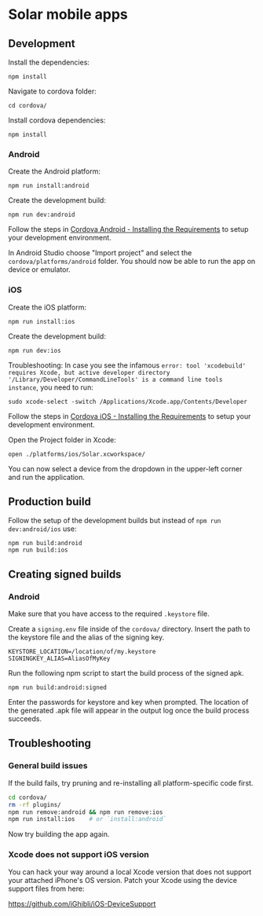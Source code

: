 # Solar mobile apps

## Development

Install the dependencies:

```
npm install
```

Navigate to cordova folder:

```
cd cordova/
```

Install cordova dependencies:

```
npm install
```

### Android

Create the Android platform:

```
npm run install:android
```

Create the development build:

```
npm run dev:android
```

Follow the steps in [Cordova Android - Installing the Requirements](https://cordova.apache.org/docs/en/latest/guide/platforms/android/index.html#installing-the-requirements) to setup your development environment.

In Android Studio choose "Import project" and select the `cordova/platforms/android` folder.
You should now be able to run the app on device or emulator.

### iOS

Create the iOS platform:

```
npm run install:ios
```

Create the development build:

```
npm run dev:ios
```

Troubleshooting: In case you see the infamous `error: tool 'xcodebuild' requires Xcode, but active developer directory '/Library/Developer/CommandLineTools' is a command line tools instance`, you need to run:

```
sudo xcode-select -switch /Applications/Xcode.app/Contents/Developer
```

Follow the steps in [Cordova iOS - Installing the Requirements](https://cordova.apache.org/docs/en/latest/guide/platforms/ios/index.html#installing-the-requirements) to setup your development environment.

Open the Project folder in Xcode:

```
open ./platforms/ios/Solar.xcworkspace/
```

You can now select a device from the dropdown in the upper-left corner and run the application.

## Production build

Follow the setup of the development builds but instead of `npm run dev:android/ios` use:

```
npm run build:android
npm run build:ios
```

## Creating signed builds

### Android

Make sure that you have access to the required `.keystore` file.

Create a `signing.env` file inside of the `cordova/` directory. Insert the path to the keystore file and the alias of the signing key.

```
KEYSTORE_LOCATION=/location/of/my.keystore
SIGNINGKEY_ALIAS=AliasOfMyKey
```

Run the following npm script to start the build process of the signed apk.

```
npm run build:android:signed
```

Enter the passwords for keystore and key when prompted. The location of the generated .apk file will appear in the output log once the build process succeeds.

## Troubleshooting

### General build issues

If the build fails, try pruning and re-installing all platform-specific code first.

```sh
cd cordova/
rm -rf plugins/
npm run remove:android && npm run remove:ios
npm run install:ios    # or `install:android`
```

Now try building the app again.

### Xcode does not support iOS version

You can hack your way around a local Xcode version that does not support your attached iPhone's OS version. Patch your Xcode using the device support files from here:

<https://github.com/iGhibli/iOS-DeviceSupport>

